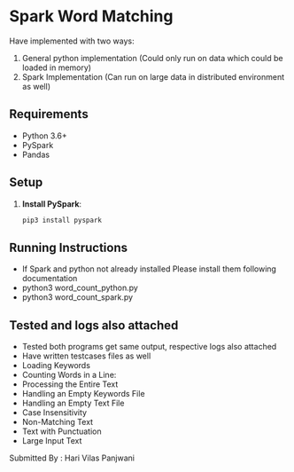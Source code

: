 # Spark Word Matching

Have implemented with two ways:

1. General python implementation (Could only run on data which could be loaded in memory)
2. Spark Implementation (Can run on large data in distributed environment as well)

## Requirements

- Python 3.6+
- PySpark
- Pandas

## Setup

1. **Install PySpark**:
   ```sh
   pip3 install pyspark
   ```

## Running Instructions

- If Spark and python not already installed Please install them following documentation
- python3 word_count_python.py
- python3 word_count_spark.py

## Tested and logs also attached

- Tested both programs get same output, respective logs also attached
- Have written testcases files as well
- Loading Keywords
- Counting Words in a Line:
- Processing the Entire Text
- Handling an Empty Keywords File
- Handling an Empty Text File
- Case Insensitivity
- Non-Matching Text
- Text with Punctuation
- Large Input Text

Submitted By : Hari Vilas Panjwani
